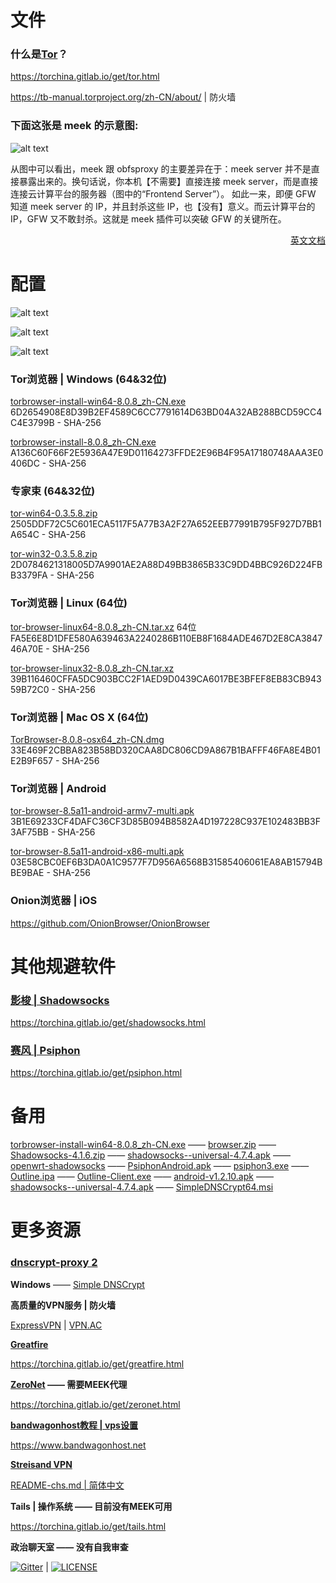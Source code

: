 # 文件

<h3>什么是<a href="https://github.com/TheTorProject">Tor</a>？</h3>

<a href="https://torchina.gitlab.io/get/tor.html">https://torchina.gitlab.io/get/tor.html</a>

<a href="https://tb-manual.torproject.org/zh-CN/about/">https://tb-manual.torproject.org/zh-CN/about/</a> | 防火墙

<h3>下面这张是 meek 的示意图:</h3>

![alt text](https://raw.githubusercontent.com/mjstest/orgb1/1ef2f755a195eef11312653ac59a63f5/meek-diagram.png?raw=true)

<p>从图中可以看出，meek 跟 obfsproxy 的主要差异在于：meek server 并不是直接暴露出来的。换句话说，你本机【不需要】直接连接 meek server，而是直接连接云计算平台的服务器（图中的“Frontend Server”）。
 如此一来，即便 GFW 知道 meek server 的 IP，并且封杀这些 IP，也【没有】意义。而云计算平台的 IP，GFW 又不敢封杀。这就是 meek 插件可以突破 GFW 的关键所在。</p>

<p align="right"><a href="https://torchina.gitlab.io/get/meek.html">英文文档</a></p>


# 配置


![alt text](https://raw.githubusercontent.com/mjstest/orgb1/a5b50a2a9f002c828e5f9437f4312e2e/config1.png)


![alt text](https://raw.githubusercontent.com/mjstest/orgb1/7ed2b337bd0c74a9db3d66befdecd87e/config2.png)


![alt text](https://raw.githubusercontent.com/mjstest/orgb1/59dcbecb86fed3242d2042a191fb529e/config3.png)


<h3>Tor浏览器 | Windows (64&32位)</h3>

<a href="https://bitbucket.org/chinagate/files/downloads/torbrowser-install-win64-8.0.8_zh-CN.exe">torbrowser-install-win64-8.0.8_zh-CN.exe</a><br>6D2654908E8D39B2EF4589C6CC7791614D63BD04A32AB288BCD59CC4C4E3799B - SHA-256</br>

<a href="https://bitbucket.org/chinagate/files/downloads/torbrowser-install-8.0.8_zh-CN.exe">torbrowser-install-8.0.8_zh-CN.exe</a><br>A136C60F66F2E5936A47E9D01164273FFDE2E96B4F95A17180748AAA3E0406DC - SHA-256</br>

<h3>专家束 (64&32位)</h3>

<a href="https://raw.githubusercontent.com/mjstest/orgb1/e763ff0dc89b5515908bc853b2354591/tor-win64-0.3.5.8.zip">tor-win64-0.3.5.8.zip</a><br>2505DDF72C5C601ECA5117F5A77B3A2F27A652EEB77991B795F927D7BB1A654C - SHA-256</br>

<a href="https://raw.githubusercontent.com/mjstest/orgb1/3bd06cdf3e8af00a7eb5ca9f63cbccb7/tor-win32-0.3.5.8.zip">tor-win32-0.3.5.8.zip</a><br>2D0784621318005D7A9901AE2A88D49BB3865B33C9DD4BBC926D224FBB3379FA - SHA-256</br>

<h3>Tor浏览器 | Linux (64位)</h3>

<a href="https://bitbucket.org/chinagate/files/downloads/tor-browser-linux64-8.0.8_zh-CN.tar.xz">tor-browser-linux64-8.0.8_zh-CN.tar.xz</a> 64位<br>FA5E6E8D1DFE580A639463A2240286B110EB8F1684ADE467D2E8CA384746A70E - SHA-256</br>

<a href="https://raw.githubusercontent.com/mjstest/orgb1/9acc409e61c1e668ccb7cf2f5d0e68fd/tor-browser-linux32-8.0.8_zh-CN.tar.xz">tor-browser-linux32-8.0.8_zh-CN.tar.xz</a><br>39B116460CFFA5DC903BCC2F1AED9D0439CA6017BE3BFEF8EB83CB94359B72C0 - SHA-256</br>

<h3>Tor浏览器 | Mac OS X (64位)</h3><a href="https://raw.githubusercontent.com/mjstest/orgb1/3466159e8d348b5301c747f0453fdd04/TorBrowser-8.0.8-osx64_zh-CN.dmg">TorBrowser-8.0.8-osx64_zh-CN.dmg</a><br>33E469F2CBBA823B58BD320CAA8DC806CD9A867B1BAFFF46FA8E4B01E2B9F657 - SHA-256</br>

<h3>Tor浏览器 | Android</h3>

<a href="https://bitbucket.org/chinagate/files/downloads/tor-browser-8.5a11-android-armv7-multi.apk">tor-browser-8.5a11-android-armv7-multi.apk</a><br>3B1E69233CF4DAFC36CF3D85B094B8582A4D197228C937E102483BB3F3AF75BB - SHA-256</br>

<a href="https://bitbucket.org/chinagate/files/downloads/tor-browser-8.5a11-android-x86-multi.apk">tor-browser-8.5a11-android-x86-multi.apk</a><br>03E58CBC0EF6B3DA0A1C9577F7D956A6568B31585406061EA8AB15794BBE9BAE - SHA-256</br>

<h3>Onion浏览器 | iOS</h3>

<a href="https://github.com/OnionBrowser/OnionBrowser">https://github.com/OnionBrowser/OnionBrowser</a><br>

# 其他规避软件

<h3><a href="https://github.com/shadowsocks">影梭 | Shadowsocks</a></h3>

<a href="https://torchina.gitlab.io/get/shadowsocks.html">https://torchina.gitlab.io/get/shadowsocks.html</a>

<h3><a href="https://github.com/Psiphon-Labs">赛风 | Psiphon</a></h3>

<a href="https://torchina.gitlab.io/get/psiphon.html">https://torchina.gitlab.io/get/psiphon.html</a>

# 备用

<a href="https://raw.githubusercontent.com/mjstest/orgb1/0ea50a85a0a0f4253497498ec2d4a081/torbrowser-install-win64-8.0.8_zh-CN.exe">torbrowser-install-win64-8.0.8_zh-CN.exe</a> —— <a href="https://raw.githubusercontent.com/mjstest/orgb2/1fafade2a2cb44fb9918705d5a1cd352/browser.zip">browser.zip</a> —— <a href="https://raw.githubusercontent.com/mjstest/orgb1/5c98ddb799c47f073a0e3ad8e693f7e1/Shadowsocks-4.1.6.zip">Shadowsocks-4.1.6.zip</a> —— <a href="https://raw.githubusercontent.com/mjstest/orgb1/d3b1dbaf00469858df009a2f7f6a4f10/shadowsocks--universal-4.7.4.apk">shadowsocks--universal-4.7.4.apk</a> —— <a href="https://github.com/shadowsocks/openwrt-shadowsocks/releases">openwrt-shadowsocks</a> —— <a href="https://raw.githubusercontent.com/mjstest/orgb1/24e26ba7d534acf2e5f57ea42d030b30/PsiphonAndroid.apk">PsiphonAndroid.apk</a> —— <a href="https://raw.githubusercontent.com/mjstest/orgb1/9d3d7e1217ac56467fe3c921fdc46289/psiphon3.exe">psiphon3.exe</a> —— <a href="https://raw.githubusercontent.com/mjstest/orgb1/7d2320c9b2ca6716a8fbe765b524df19/Outline.ipa">Outline.ipa</a> —— <a href="https://raw.githubusercontent.com/mjstest/orgb1/0c18f6ae13e9e1b19dc59cfb67230256/Outline-Client.exe">Outline-Client.exe</a> —— <a href="https://raw.githubusercontent.com/mjstest/orgb2/24cd07219c3f3359a7d6d848d53b84cc/android-v1.2.10.apk">android-v1.2.10.apk</a> —— <a href="https://raw.githubusercontent.com/mjstest/orgb2/0353128dc41d2c0ae441cf019c8e0c4a/shadowsocks--universal-4.7.4.apk">shadowsocks--universal-4.7.4.apk</a> —— <a href="https://raw.githubusercontent.com/mjstest/orgb2/1274e9f2725c3b82826b89475801c09a/SimpleDNSCrypt64.msi">SimpleDNSCrypt64.msi</a>

# 更多资源

<h3><a href="https://github.com/jedisct1/dnscrypt-proxy">dnscrypt-proxy 2</a></h3>

<b>Windows</b> —— <a href="https://simplednscrypt.org">Simple DNSCrypt</a>

<b>高质量的VPN服务 | 防火墙</b>

<a href="https://www.expressvpn.com/">ExpressVPN</a> | <a href="https://vpnac.net/">VPN.AC</a>

<b><a href="https://github.com/greatfire">Greatfire</a></b>

<a href="https://torchina.gitlab.io/get/greatfire.html">https://torchina.gitlab.io/get/greatfire.html</a>

<b><a href="https://github.com/HelloZeroNet">ZeroNet</a> —— 需要MEEK代理</b>

<a href="https://torchina.gitlab.io/get/zeronet.html">https://torchina.gitlab.io/get/zeronet.html</a>

<b><a href="https://github.com/Bill0412/bandwagonhost-tutorial">bandwagonhost教程 | vps设置</a></b>

<a href="https://www.bandwagonhost.net">https://www.bandwagonhost.net</a>

<b><a href="https://github.com/StreisandEffect/streisand">Streisand VPN</a></b>

<a href="https://github.com/StreisandEffect/streisand/blob/master/README-chs.md">README-chs.md | 简体中文</a>

<b>Tails | 操作系统 —— 目前没有MEEK可用</b>

<a href="https://torchina.gitlab.io/get/tails.html">https://torchina.gitlab.io/get/tails.html</a>

<b>政治聊天室 —— 没有自我审查</b>

[![Gitter](https://badges.gitter.im/chinapolitics/community.svg)](https://gitter.im/chinapolitics/community) | 
[![LICENSE](https://img.shields.io/badge/license-Anti%20996-blue.svg)](https://github.com/996icu/996.ICU/blob/master/LICENSE)
